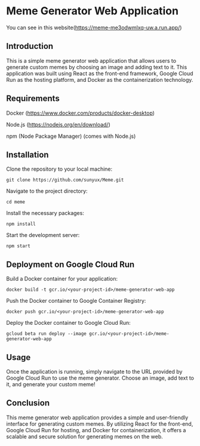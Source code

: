 # Meme Generator Web Application
You can see in this website(https://meme-me3odwmlxq-uw.a.run.app/)
## Introduction
This is a simple meme generator web application that allows users to generate custom memes by choosing an image and adding text to it. This application was built using React as the front-end framework, Google Cloud Run as the hosting platform, and Docker as the containerization technology.

## Requirements
Docker (https://www.docker.com/products/docker-desktop)

Node.js (https://nodejs.org/en/download/)

npm (Node Package Manager) (comes with Node.js)
## Installation
Clone the repository to your local machine:
```
git clone https://github.com/sunyux/Meme.git
```

Navigate to the project directory:
```
cd meme
```

Install the necessary packages:
```
npm install

```
Start the development server:
```
npm start
```

## Deployment on Google Cloud Run
Build a Docker container for your application:
```
docker build -t gcr.io/<your-project-id>/meme-generator-web-app 
```

Push the Docker container to Google Container Registry:
```
docker push gcr.io/<your-project-id>/meme-generator-web-app
```

Deploy the Docker container to Google Cloud Run:
```
gcloud beta run deploy --image gcr.io/<your-project-id>/meme-generator-web-app
```

## Usage
Once the application is running, simply navigate to the URL provided by Google Cloud Run to use the meme generator. Choose an image, add text to it, and generate your custom meme!

## Conclusion
This meme generator web application provides a simple and user-friendly interface for generating custom memes. By utilizing React for the front-end, Google Cloud Run for hosting, and Docker for containerization, it offers a scalable and secure solution for generating memes on the web.
